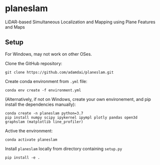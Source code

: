 # planeslam

LiDAR-based Simultaneous Localization and Mapping using Plane Features and Maps

## Setup
For Windows, may not work on other OSes.

Clone the GitHub repository:

    git clone https://github.com/adamdai/planeslam.git

Create conda environment from `.yml` file:

    conda env create -f environment.yml
    
(Alternatively, if not on Windows, create your own environement, and pip install the dependencies manually):

    conda create -n planeslam python=3.7
    pip install numpy scipy ipykernel ipympl plotly pandas open3d graphslam (matplotlib line_profiler)
    

Active the environment:
   
    conda activate planeslam
   
Install `planeslam` locally from directory containing `setup.py`
   
    pip install -e .
    
